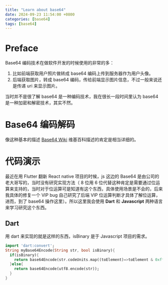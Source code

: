 ```yaml
---
title: "Learn about base64"
date: 2024-09-23 11:54:00 +0800
categories: [base64]
tags: [base64]
---
```


# Preface

Base64 编码技术在做软件开发的时候使用的非常的多：
1. 比如前端获取用户照片做转成 base64 编码上传到服务器作为用户头像。
2. 后端获取图片，转成 base64 编码，传给前端显示图片信息，不过一般来说还是传递 uri 来显示图片。

当时并不是很了解 base64 是一种编码技术，我在很长一段时间里认为 base64 是一种加密和解密技术，其实不然。

# Base64 编码解码
像这种基本的描述 [Base64 Wiki](https://zh.wikipedia.org/wiki/Base64) 维基百科描述的肯定是相当详细的。


# 代码演示
最近在用 Flutter 翻新 React native 项目的时候，js 这边的 Base64 是由公司的老大哥写的，当时没有研究实现方法（ 8 位用 6 位代替这种肯定是需要通过位运算来支持的，当时对于位运算可是知道有这个东西，具体使用场景是不会的，后来我具体的修复一个 VIP bug 自己研究了后端 VIP 位运算判断才具体了解位运算，进而，到了 base64 操作这里）。所以这里我会使用 **Dart** 和 **Javascript** 两种语言来学习研究这个东西。

## Dart 
用 dart 来实现的就是这样的东西，isBinary 是于 Javascript 项目的需求。
```dart
import 'dart:convert';
String myBase64Encode(String str, bool isBinary){
  if(isBinary){ 
    return base64Encode(str.codeUnits.map((toElement)=>toElement & 0xff).toList());
  }else{
    return base64Encode(utf8.encode(str));
  }
}

```
